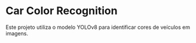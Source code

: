 # Car Color Recognition

Este projeto utiliza o modelo YOLOv8 para identificar cores de veículos em imagens.
